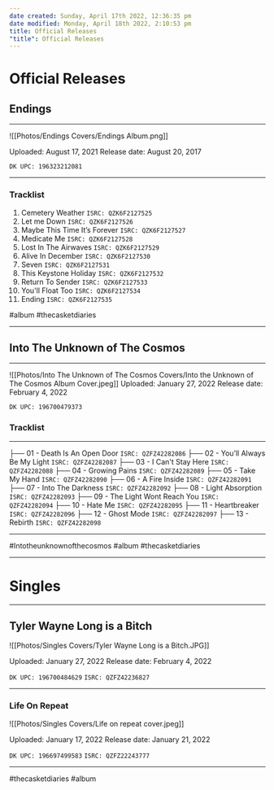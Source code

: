 ```yaml
---
date created: Sunday, April 17th 2022, 12:36:35 pm
date modified: Monday, April 18th 2022, 2:10:53 pm
title: Official Releases
"title": Official Releases
---
```

# Official Releases
## Endings

---

![[Photos/Endings Covers/Endings Album.png]]


Uploaded: August 17, 2021
Release date: August 20, 2017

`DK UPC: 196323212081`

---


### Tracklist

 1. Cemetery Weather
		`ISRC: QZK6F2127525`
 2. Let me Down
		`ISRC: QZK6F2127526`
3. Maybe This Time It’s Forever
		 `ISRC: QZK6F2127527`
 4. Medicate Me
		 `ISRC: QZK6F2127528`
 5. Lost In The Airwaves
		`ISRC: QZK6F2127529`
 6. Alive In December
		`ISRC: QZK6F2127530`
 8. Seven
		`ISRC: QZK6F2127531`
 8. This Keystone Holiday
		`ISRC: QZK6F2127532`
 9. Return To Sender
		`ISRC: QZK6F2127533`
10. You'll Float Too
		`ISRC: QZK6F2127534`
11. Ending
		`ISRC: QZK6F2127535`



 #album #thecasketdiaries

---

## Into The Unknown of The Cosmos

---

![[Photos/Into The Unknown of The Cosmos Covers/Into the Unknown of The Cosmos Album Cover.jpeg]]
Uploaded: January 27, 2022
Release date: February 4, 2022

`DK UPC: 196700479373`

### Tracklist

---

├── 01 - Death Is An Open Door
	 `ISRC: QZFZ42282086`
├── 02 - You’ll Always Be My Light
	 `ISRC: QZFZ42282087`
├── 03 - I Can't Stay Here
	 `ISRC: QZFZ42282088`
├── 04 - Growing Pains
	 `ISRC: QZFZ42282089`
├── 05 - Take My Hand
	 `ISRC: QZFZ42282090`
├── 06 - A Fire Inside
	 `ISRC: QZFZ42282091`
├── 07 - Into The Darkness
	 `ISRC: QZFZ42282092`
├── 08 - Light Absorption
	 `ISRC: QZFZ42282093`
├── 09 - The Light Wont Reach You
	 `ISRC: QZFZ42282094`
├── 10 - Hate Me
	 `ISRC: QZFZ42282095`
├── 11 - Heartbreaker
	 `ISRC: QZFZ42282096`
├── 12 - Ghost Mode
	 `ISRC: QZFZ42282097`
├── 13 - Rebirth
	 `ISRC: QZFZ42282098`

---

  #Intotheunknownofthecosmos #album #thecasketdiaries


---

# Singles

---

## Tyler Wayne Long is a Bitch

![[Photos/Singles Covers/Tyler Wayne Long is a Bitch.JPG]]

Uploaded: January 27, 2022
Release date: February 4, 2022

`DK UPC: 196700484629`
`ISRC: QZFZ42236827`


---

### Life On Repeat

![[Photos/Singles Covers/Life on repeat cover.jpeg]]

Uploaded: January 17, 2022
Release date: January 21, 2022

`DK UPC: 196697499583`
`ISRC: QZFZ22243777`

---

#thecasketdiaries #album